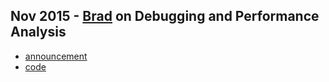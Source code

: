 ## Nov 2015 - [Brad](https://twitter.com/bfritz) on Debugging and Performance Analysis

* [announcement](http://www.meetup.com/IndyScala/events/226059552/)
* [code](https://github.com/indyscala/debugging-and-analysis-2015)

